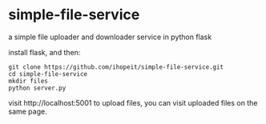 # simple-file-service
a simple file uploader and downloader service in python flask

install flask, and then:

	git clone https://github.com/ihopeit/simple-file-service.git
	cd simple-file-service
	mkdir files
	python server.py

visit http://localhost:5001 to upload files, you can visit uploaded files on the same page.

